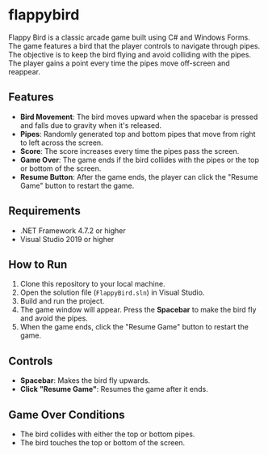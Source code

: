 # flappybird

Flappy Bird is a classic arcade game built using C# and Windows Forms. The game features a bird that the player controls to navigate through pipes. The objective is to keep the bird flying and avoid colliding with the pipes. The player gains a point every time the pipes move off-screen and reappear.

## Features
- **Bird Movement**: The bird moves upward when the spacebar is pressed and falls due to gravity when it's released.
- **Pipes**: Randomly generated top and bottom pipes that move from right to left across the screen.
- **Score**: The score increases every time the pipes pass the screen.
- **Game Over**: The game ends if the bird collides with the pipes or the top or bottom of the screen.
- **Resume Button**: After the game ends, the player can click the "Resume Game" button to restart the game.

## Requirements
- .NET Framework 4.7.2 or higher
- Visual Studio 2019 or higher

## How to Run

1. Clone this repository to your local machine.
2. Open the solution file (`FlappyBird.sln`) in Visual Studio.
3. Build and run the project.
4. The game window will appear. Press the **Spacebar** to make the bird fly and avoid the pipes.
5. When the game ends, click the "Resume Game" button to restart the game.

## Controls
- **Spacebar**: Makes the bird fly upwards.
- **Click "Resume Game"**: Resumes the game after it ends.

## Game Over Conditions
- The bird collides with either the top or bottom pipes.
- The bird touches the top or bottom of the screen.



